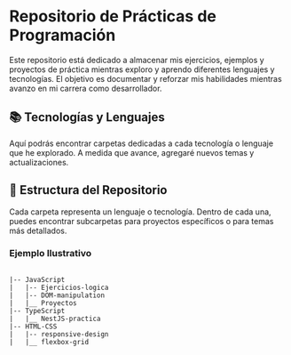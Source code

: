 # Repositorio de Prácticas de Programación

Este repositorio está dedicado a almacenar mis ejercicios, ejemplos y proyectos de práctica mientras exploro y aprendo diferentes lenguajes y tecnologías. El objetivo es documentar y reforzar mis habilidades mientras avanzo en mi carrera como desarrollador.

## 📚 Tecnologías y Lenguajes

Aquí podrás encontrar carpetas dedicadas a cada tecnología o lenguaje que he explorado. A medida que avance, agregaré nuevos temas y actualizaciones.

## 📁 Estructura del Repositorio

Cada carpeta representa un lenguaje o tecnología. Dentro de cada una, puedes encontrar subcarpetas para proyectos específicos o para temas más detallados.

### Ejemplo Ilustrativo

``` plaintext

|-- JavaScript
|   |-- Ejercicios-logica
|   |-- DOM-manipulation
|   |__ Proyectos
|-- TypeScript
|   |__ NestJS-practica
|-- HTML-CSS
|   |-- responsive-design
|   |__ flexbox-grid

```
